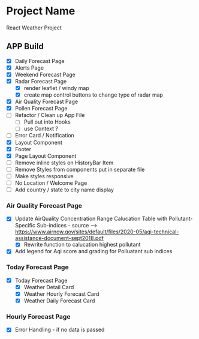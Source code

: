 # Project Name

React Weather Project

## APP Build

- [x] Daily Forecast Page
- [x] Alerts Page
- [x] Weekend Forecast Page
- [x] Radar Forecast Page
  - [x] render leaflet / windy map
  - [x] create map control buttons to change type of radar map
- [x] Air Quality Forecast Page
- [x] Pollen Forecast Page
- [ ] Refactor / Clean up App File
  - [ ] Pull out into Hooks
  - [ ] use Context ?
- [ ] Error Card / Notification
- [x] Layout Component
- [x] Footer
- [x] Page Layout Component
- [ ] Remove inline styles on HistoryBar Item
- [ ] Remove Styles from components put in separate file
- [ ] Make styles responsive
- [ ] No Location / Welcome Page
- [ ] Add country / state to city name display

### Air Quality Forecast Page

- [x] Update AirQuality Concentration Range Calucation Table with Pollutant-Specific Sub-indices - source --> https://www.airnow.gov/sites/default/files/2020-05/aqi-technical-assistance-document-sept2018.pdf
  - [x] Rewrite function to calucation highest pollutant
- [x] Add legend for Aqi score and grading for Polluatant sub indices

### Today Forecast Page

- [x] Today Forecast Page
  - [x] Weather Detail Card
  - [x] Weather Hourly Forecast Card
  - [x] Weather Daily Forecast Card

### Hourly Forecast Page

- [x] Error Handling - if no data is passed
